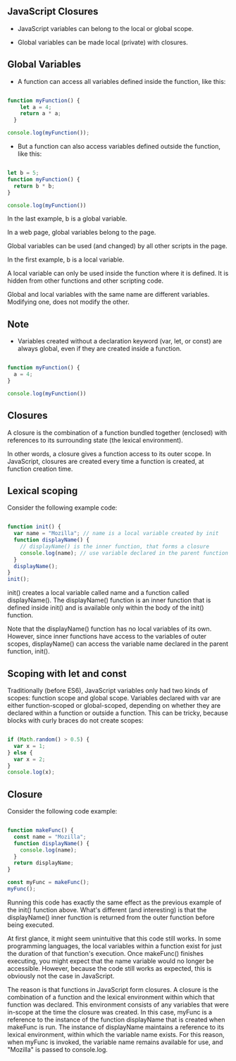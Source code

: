 ## JavaScript Closures

- JavaScript variables can belong to the local or global scope.

- Global variables can be made local (private) with closures.


## Global Variables

- A function can access all variables defined inside the function, like this:

```javascript 

function myFunction() {
    let a = 4;
    return a * a;
  }

console.log(myFunction());

```

- But a function can also access variables defined outside the function, like this:

```javascript 

let b = 5;
function myFunction() {
  return b * b;
}

console.log(myFunction())

```
In the last example, b is a global variable.

In a web page, global variables belong to the page.

Global variables can be used (and changed) by all other scripts in the page.

In the first example, b is a local variable.

A local variable can only be used inside the function where it is defined. It is hidden from other functions and other scripting code.

Global and local variables with the same name are different variables. Modifying one, does not modify the other.


## Note

- Variables created without a declaration keyword (var, let, or const) are always global, even if they are created inside a function.

```javascript

function myFunction() {
  a = 4;
}

console.log(myFunction())

```


## Closures

A closure is the combination of a function bundled together (enclosed) with references to its surrounding state (the lexical environment). 

In other words, a closure gives a function access to its outer scope. In JavaScript, closures are created every time a function is created, at function creation time.

## Lexical scoping

Consider the following example code:

```javascript

function init() {
  var name = "Mozilla"; // name is a local variable created by init
  function displayName() {
    // displayName() is the inner function, that forms a closure
    console.log(name); // use variable declared in the parent function
  }
  displayName();
}
init();


```

init() creates a local variable called name and a function called displayName(). 
The displayName() function is an inner function that is defined inside init() and is available only within the body of the init() function. 

Note that the displayName() function has no local variables of its own. However, since inner functions have access to the variables of outer scopes, displayName() can access the variable name declared in the parent function, init().



## Scoping with let and const

Traditionally (before ES6), JavaScript variables only had two kinds of scopes: function scope and global scope. Variables declared with var are either function-scoped or global-scoped, depending on whether they are declared within a function or outside a function. This can be tricky, because blocks with curly braces do not create scopes:

```javascript

if (Math.random() > 0.5) {
  var x = 1;
} else {
  var x = 2;
}
console.log(x);

```



## Closure

Consider the following code example:




```js

function makeFunc() {
  const name = "Mozilla";
  function displayName() {
    console.log(name);
  }
  return displayName;
}

const myFunc = makeFunc();
myFunc();

```


Running this code has exactly the same effect as the previous example of the init() function above. What's different (and interesting) is that the displayName() inner function is returned from the outer function before being executed.

At first glance, it might seem unintuitive that this code still works. In some programming languages, the local variables within a function exist for just the duration of that function's execution. Once makeFunc() finishes executing, you might expect that the name variable would no longer be accessible. However, because the code still works as expected, this is obviously not the case in JavaScript.

The reason is that functions in JavaScript form closures. A closure is the combination of a function and the lexical environment within which that function was declared. This environment consists of any variables that were in-scope at the time the closure was created. In this case, myFunc is a reference to the instance of the function displayName that is created when makeFunc is run. The instance of displayName maintains a reference to its lexical environment, within which the variable name exists. For this reason, when myFunc is invoked, the variable name remains available for use, and "Mozilla" is passed to console.log.